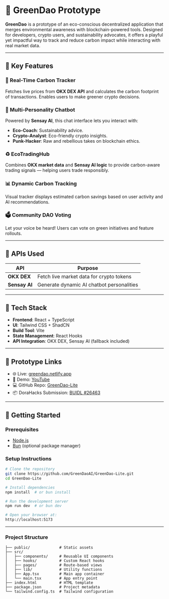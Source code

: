 # 🌿 GreenDao Prototype

**GreenDao** is a prototype of an eco-conscious decentralized application that merges environmental awareness with blockchain-powered tools. Designed for developers, crypto users, and sustainability advocates, it offers a playful yet impactful way to track and reduce carbon impact while interacting with real market data.

---

## 🚀 Key Features

### 🔁 Real-Time Carbon Tracker
Fetches live prices from **OKX DEX API** and calculates the carbon footprint of transactions. Enables users to make greener crypto decisions.

### 🧠 Multi-Personality Chatbot
Powered by **Sensay AI**, this chat interface lets you interact with:
- **Eco-Coach**: Sustainability advice.
- **Crypto-Analyst**: Eco-friendly crypto insights.
- **Punk-Hacker**: Raw and rebellious takes on blockchain ethics.

### ♻️ EcoTradingHub
Combines **OKX market data** and **Sensay AI logic** to provide carbon-aware trading signals — helping users trade responsibly.

### 📊 Dynamic Carbon Tracking
Visual tracker displays estimated carbon savings based on user activity and AI recommendations.

### 🗳️ Community DAO Voting
Let your voice be heard! Users can vote on green initiatives and feature rollouts.

---

## 🔌 APIs Used

| API         | Purpose                                      |
|-------------|----------------------------------------------|
| **OKX DEX** | Fetch live market data for crypto tokens     |
| **Sensay AI** | Generate dynamic AI chatbot personalities  |

---

## 🧱 Tech Stack

- **Frontend**: React + TypeScript
- **UI**: Tailwind CSS + ShadCN
- **Build Tool**: Vite
- **State Management**: React Hooks
- **API Integration**: OKX DEX, Sensay AI (fallback included)

---

## 🧪 Prototype Links

- 🌐 Live: [greendao.netlify.app](https://greendao.netlify.app)
- 🎥 Demo: [YouTube](https://youtu.be/qoO9adtWWJs)
- 💻 GitHub Repo: [GreenDao-Lite](https://github.com/GreenDaoAI/GreenDao-Lite.git)
- 📦 DoraHacks Submission: [BUIDL #26463](https://dorahacks.io/buidl/26463)

---

## 🔧 Getting Started

### Prerequisites

- [Node.js](https://nodejs.org/)
- [Bun](https://bun.sh/) (optional package manager)

### Setup Instructions

```bash
# Clone the repository
git clone https://github.com/GreenDaoAI/GreenDao-Lite.git
cd GreenDao-Lite

# Install dependencies
npm install  # or bun install

# Run the development server
npm run dev  # or bun dev

# Open your browser at:
http://localhost:5173

```
---
### Project Structure 

```
├── public/             # Static assets
├── src/
│   ├── components/     # Reusable UI components
│   ├── hooks/          # Custom React hooks
│   ├── pages/          # Route-based views
│   ├── lib/            # Utility functions
│   ├── App.tsx         # Main app container
│   └── main.tsx        # App entry point
├── index.html          # HTML template
├── package.json        # Project metadata
└── tailwind.config.ts  # Tailwind configuration
```
